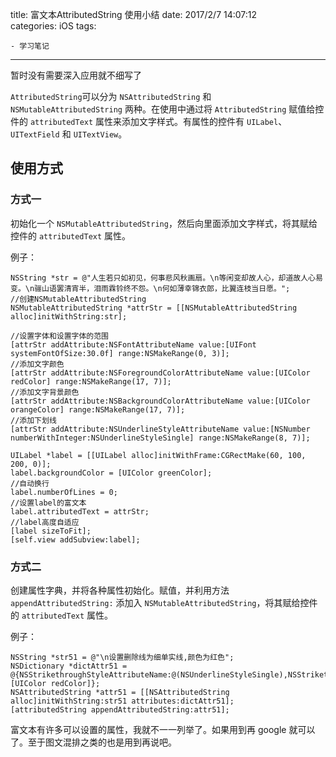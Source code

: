 title: 富文本AttributedString 使用小结
date: 2017/2/7 14:07:12  
categories: iOS
tags: 

```
- 学习笔记
```

------

暂时没有需要深入应用就不细写了

<!--more-->

`AttributedString`可以分为 `NSAttributedString` 和 `NSMutableAttributedString` 两种。在使用中通过将 `AttributedString` 赋值给控件的 `attributedText`  属性来添加文字样式。有属性的控件有 `UILabel`、`UITextField` 和 `UITextView`。

## 使用方式

### 方式一

初始化一个 `NSMutableAttributedString`，然后向里面添加文字样式，将其赋给控件的 `attributedText` 属性。

例子：

```objc
NSString *str = @"人生若只如初见，何事悲风秋画扇。\n等闲变却故人心，却道故人心易变。\n骊山语罢清宵半，泪雨霖铃终不怨。\n何如薄幸锦衣郎，比翼连枝当日愿。";
//创建NSMutableAttributedString
NSMutableAttributedString *attrStr = [[NSMutableAttributedString alloc]initWithString:str];

//设置字体和设置字体的范围
[attrStr addAttribute:NSFontAttributeName value:[UIFont systemFontOfSize:30.0f] range:NSMakeRange(0, 3)];
//添加文字颜色
[attrStr addAttribute:NSForegroundColorAttributeName value:[UIColor redColor] range:NSMakeRange(17, 7)];
//添加文字背景颜色
[attrStr addAttribute:NSBackgroundColorAttributeName value:[UIColor orangeColor] range:NSMakeRange(17, 7)];
//添加下划线
[attrStr addAttribute:NSUnderlineStyleAttributeName value:[NSNumber numberWithInteger:NSUnderlineStyleSingle] range:NSMakeRange(8, 7)];

UILabel *label = [[UILabel alloc]initWithFrame:CGRectMake(60, 100, 200, 0)];
label.backgroundColor = [UIColor greenColor];
//自动换行
label.numberOfLines = 0;
//设置label的富文本
label.attributedText = attrStr;
//label高度自适应
[label sizeToFit];
[self.view addSubview:label];
```

### 方式二

创建属性字典，并将各种属性初始化。赋值，并利用方法 `appendAttributedString:` 添加入 `NSMutableAttributedString`，将其赋给控件的 `attributedText` 属性。

例子：

```objc
NSString *str51 = @"\n设置删除线为细单实线,颜色为红色";
NSDictionary *dictAttr51 = @{NSStrikethroughStyleAttributeName:@(NSUnderlineStyleSingle),NSStrikethroughColorAttributeName:[UIColor redColor]};
NSAttributedString *attr51 = [[NSAttributedString alloc]initWithString:str51 attributes:dictAttr51];
[attributedString appendAttributedString:attr51];
```

富文本有许多可以设置的属性，我就不一一列举了。如果用到再 google 就可以了。至于图文混排之类的也是用到再说吧。